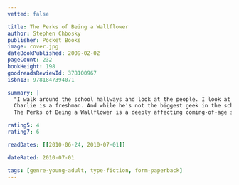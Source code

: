 ```yaml
---
vetted: false

title: The Perks of Being a Wallflower
author: Stephen Chbosky
publisher: Pocket Books
image: cover.jpg
dateBookPublished: 2009-02-02
pageCount: 232
bookHeight: 198
goodreadsReviewId: 378100967
isbn13: 9781847394071

summary: |
  "I walk around the school hallways and look at the people. I look at the teachers and wonder why they're here. Not in a mean way. In a curious way. It's like looking at all the students and wondering who's had their heart broken that day…or wondering who did the heart breaking and wondering why."
  Charlie is a freshman. And while he's not the biggest geek in the school, he is by no means popular. Shy, introspective, intelligent beyond his years yet socially awkward, he is a wallflower, caught between trying to live his life and trying to run from it. Charlie is attempting to navigate his way through uncharted territory: the world of first dates and mixed tapes, family dramas and new friends; the world of sex, drugs, and The Rocky Horror Picture Show, when all one requires is that perfect song on that perfect drive to feel infinite. But Charlie can't stay on the sideline forever. Standing on the fringes of life offers a unique perspective. But there comes a time to see what it looks like from the dance floor.
  The Perks of Being a Wallflower is a deeply affecting coming-of-age story that will spirit you back to those wild and poignant roller-coaster days known as growing up.

rating5: 4
rating7: 6

readDates: [[2010-06-24, 2010-07-01]]

dateRated: 2010-07-01

tags: [genre-young-adult, type-fiction, form-paperback]
---
```


